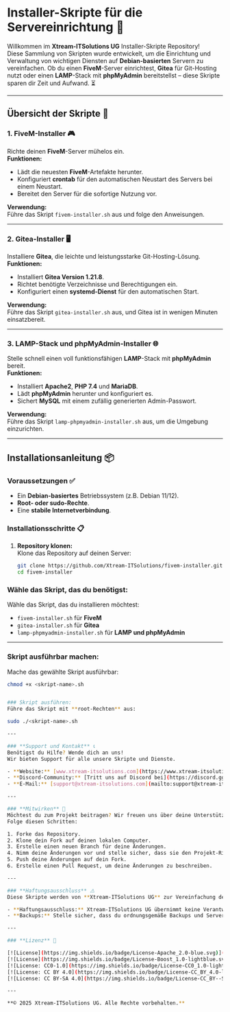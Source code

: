 # **Installer-Skripte für die Servereinrichtung** 🚀

Willkommen im **Xtream-ITSolutions UG** Installer-Skripte Repository!  
Diese Sammlung von Skripten wurde entwickelt, um die Einrichtung und Verwaltung von wichtigen Diensten auf **Debian-basierten** Servern zu vereinfachen. Ob du einen **FiveM**-Server einrichtest, **Gitea** für Git-Hosting nutzt oder einen **LAMP**-Stack mit **phpMyAdmin** bereitstellst – diese Skripte sparen dir Zeit und Aufwand. ⏳

---

## **Übersicht der Skripte** 🔧

### 1. **FiveM-Installer** 🎮
Richte deinen **FiveM**-Server mühelos ein.  
**Funktionen:**  
- Lädt die neuesten **FiveM**-Artefakte herunter.  
- Konfiguriert **crontab** für den automatischen Neustart des Servers bei einem Neustart.  
- Bereitet den Server für die sofortige Nutzung vor.

**Verwendung:**  
Führe das Skript `fivem-installer.sh` aus und folge den Anweisungen.

---

### 2. **Gitea-Installer** 🖥️
Installiere **Gitea**, die leichte und leistungsstarke Git-Hosting-Lösung.  
**Funktionen:**  
- Installiert **Gitea Version 1.21.8**.  
- Richtet benötigte Verzeichnisse und Berechtigungen ein.  
- Konfiguriert einen **systemd-Dienst** für den automatischen Start.

**Verwendung:**  
Führe das Skript `gitea-installer.sh` aus, und Gitea ist in wenigen Minuten einsatzbereit.

---

### 3. **LAMP-Stack und phpMyAdmin-Installer** 🌐
Stelle schnell einen voll funktionsfähigen **LAMP**-Stack mit **phpMyAdmin** bereit.  
**Funktionen:**  
- Installiert **Apache2**, **PHP 7.4** und **MariaDB**.  
- Lädt **phpMyAdmin** herunter und konfiguriert es.  
- Sichert **MySQL** mit einem zufällig generierten Admin-Passwort.

**Verwendung:**  
Führe das Skript `lamp-phpmyadmin-installer.sh` aus, um die Umgebung einzurichten.

---

## **Installationsanleitung** 📦

### Voraussetzungen ✅
- Ein **Debian-basiertes** Betriebssystem (z.B. Debian 11/12).  
- **Root- oder sudo-Rechte**.  
- Eine **stabile Internetverbindung**.

### Installationsschritte 📋

1. **Repository klonen:**  
   Klone das Repository auf deinen Server:
   ```bash
   git clone https://github.com/Xtream-ITSolutions/fivem-installer.git
   cd fivem-installer


### Wähle das Skript, das du benötigst:  
Wähle das Skript, das du installieren möchtest:

- `fivem-installer.sh` für **FiveM**
- `gitea-installer.sh` für **Gitea**
- `lamp-phpmyadmin-installer.sh` für **LAMP und phpMyAdmin**

---

### Skript ausführbar machen:  
Mache das gewählte Skript ausführbar:

```bash
chmod +x <skript-name>.sh


### Skript ausführen:  
Führe das Skript mit **root-Rechten** aus:

sudo ./<skript-name>.sh

---

### **Support und Kontakt** 📞  
Benötigst du Hilfe? Wende dich an uns!  
Wir bieten Support für alle unsere Skripte und Dienste.

- **Website:** [www.xtream-itsolutions.com](https://www.xtream-itsolutions.com)  
- **Discord-Community:** [Tritt uns auf Discord bei](https://discord.gg/kRSyAybbby)  
- **E-Mail:** [support@xtream-itsolutions.com](mailto:support@xtream-itsolutions.com)

---

### **Mitwirken** 🤝  
Möchtest du zum Projekt beitragen? Wir freuen uns über deine Unterstützung!  
Folge diesen Schritten:

1. Forke das Repository.
2. Klone dein Fork auf deinen lokalen Computer.
3. Erstelle einen neuen Branch für deine Änderungen.
4. Nimm deine Änderungen vor und stelle sicher, dass sie den Projekt-Richtlinien entsprechen.
5. Push deine Änderungen auf dein Fork.
6. Erstelle einen Pull Request, um deine Änderungen zu beschreiben.

---

### **Haftungsausschluss** ⚠️  
Diese Skripte werden von **Xtream-ITSolutions UG** zur Vereinfachung der Servereinrichtung bereitgestellt. Es wird empfohlen, sie zunächst in einer Testumgebung zu testen, bevor sie auf produktiven Systemen eingesetzt werden.

- **Haftungsausschluss:** Xtream-ITSolutions UG übernimmt keine Verantwortung für etwaige Probleme, die durch die Nutzung dieser Skripte entstehen.  
- **Backups:** Stelle sicher, dass du ordnungsgemäße Backups und Server-Snapshots erstellt hast, bevor du irgendwelche Installationsskripte ausführst.

---

### **Lizenz** 📜

[![License](https://img.shields.io/badge/License-Apache_2.0-blue.svg)](https://opensource.org/licenses/Apache-2.0)  
[![License](https://img.shields.io/badge/License-Boost_1.0-lightblue.svg)](https://www.boost.org/LICENSE_1_0.txt)  
[![License: CC0-1.0](https://img.shields.io/badge/License-CC0_1.0-lightgrey.svg)](http://creativecommons.org/publicdomain/zero/1.0/)  
[![License: CC BY 4.0](https://img.shields.io/badge/License-CC_BY_4.0-lightgrey.svg)](https://creativecommons.org/licenses/by/4.0/)  
[![License: CC BY-SA 4.0](https://img.shields.io/badge/License-CC_BY--SA_4.0-lightgrey.svg)](https://creativecommons.org/licenses/by-sa/4.0/)

---

**© 2025 Xtream-ITSolutions UG. Alle Rechte vorbehalten.**
